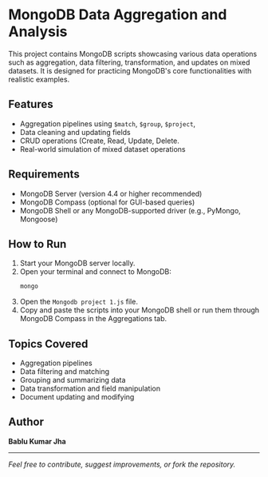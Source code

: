 # MongoDB Data Aggregation and Analysis

This project contains MongoDB scripts showcasing various data operations such as aggregation, data filtering, transformation, and updates on mixed datasets. It is designed for practicing MongoDB's core functionalities with realistic examples.

## Features

- Aggregation pipelines using `$match`, `$group`, `$project`, 
- Data cleaning and updating fields
- CRUD operations (Create, Read, Update, Delete. 
- Real-world simulation of mixed dataset operations

## Requirements

- MongoDB Server (version 4.4 or higher recommended)
- MongoDB Compass (optional for GUI-based queries)
- MongoDB Shell or any MongoDB-supported driver (e.g., PyMongo, Mongoose)

## How to Run

1. Start your MongoDB server locally.
2. Open your terminal and connect to MongoDB:
    ```bash
    mongo
    ```
3. Open the `Mongodb project 1.js` file.
4. Copy and paste the scripts into your MongoDB shell or run them through MongoDB Compass in the Aggregations tab.

## Topics Covered

- Aggregation pipelines
- Data filtering and matching
- Grouping and summarizing data
- Data transformation and field manipulation
- Document updating and modifying

## Author

**Bablu Kumar Jha**

---

*Feel free to contribute, suggest improvements, or fork the repository.*
